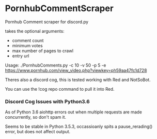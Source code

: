 # PornhubCommentScraper
Pornhub Comment scraper for discord.py

takes the optional arguments:

  * comment count
  * minimum votes
  * max number of pages to crawl
  * entry url

Usage: ./PornhubComments.py -c 10 -v 50 -p 5 -e https://www.pornhub.com/view_video.php?viewkey=ph59aa47fc1d728

Theres also a discord cog, this is tested working with Red and NotSoBot. 

You can use the !cog repo command to pull it into Red.

### Discord Cog Issues with Python3.6 ###
As of Python 3.6 aiohttp errors out when multiple requests are made concurrently, so don't spam it.

Seems to be stable in Python 3.5.3, occassioanly spits a pause_rerading() error, but does not affect output.



